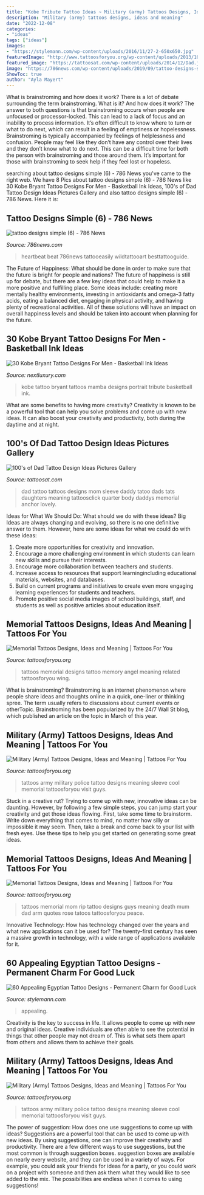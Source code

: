 ```yaml
---
title: "Kobe Tribute Tattoo Ideas ~ Military (army) Tattoos Designs, Ideas And Meaning"
description: "Military (army) tattoos designs, ideas and meaning"
date: "2022-12-08"
categories:
- "ideas"
tags: ["ideas"]
images:
- "https://stylemann.com/wp-content/uploads/2016/11/27-2-650x650.jpg"
featuredImage: "http://www.tattoosforyou.org/wp-content/uploads/2013/10/Army-Tattoos-For-Men.jpg"
featured_image: "https://tattoosat.com/wp-content/uploads/2014/12/Dad.jpg"
image: "https://786news.com/wp-content/uploads/2019/09/tattoo-designs-simple-6.jpg"
ShowToc: true
author: "Ayla Mayert"
---
```



What is brainstroming and how does it work?
There is a lot of debate surrounding the term brainstroming. What is it? And how does it work? The answer to both questions is that brainstroming occurs when people are unfocused or processor-locked. This can lead to a lack of focus and an inability to process information. It’s often difficult to know where to turn or what to do next, which can result in a feeling of emptiness or hopelessness.
Brainstroming is typically accompanied by feelings of helplessness and confusion. People may feel like they don’t have any control over their lives and they don’t know what to do next. This can be a difficult time for both the person with brainstroming and those around them. It’s important for those with brainstroming to seek help if they feel lost or hopeless.

	

		
searching about tattoo designs simple (6) - 786 News you've came to the right web. We have 8 Pics about tattoo designs simple (6) - 786 News like 30 Kobe Bryant Tattoo Designs For Men - Basketball Ink Ideas, 100&#039;s of Dad Tattoo Design Ideas Pictures Gallery and also tattoo designs simple (6) - 786 News. Here it is:
		
    
## Tattoo Designs Simple (6) - 786 News

<img loading=lazy src="https://786news.com/wp-content/uploads/2019/09/tattoo-designs-simple-6.jpg" onerror="this.onerror=null;this.src='https://tse3.mm.bing.net/th?id=OIP.W44zLkJrWdfjK0gXxbegTQHaJ4&amp;pid=15.1';" alt="tattoo designs simple (6) - 786 News">

_Source: 786news.com_

>heartbeat beat 786news tattooeasily wildtattooart besttattooguide. 

	

The Future of Happiness: What should be done in order to make sure that the future is bright for people and nations?
The future of happiness is still up for debate, but there are a few key ideas that could help to make it a more positive and fulfilling place. Some ideas include: creating more mentally healthy environments, investing in antioxidants and omega-3 fatty acids, eating a balanced diet, engaging in physical activity, and having plenty of recreational activities. All of these solutions will have an impact on overall happiness levels and should be taken into account when planning for the future.

    
## 30 Kobe Bryant Tattoo Designs For Men - Basketball Ink Ideas

<img loading=lazy src="http://nextluxury.com/wp-content/uploads/guy-with-portrait-kobe-bryant-tattoo-design.jpg" onerror="this.onerror=null;this.src='https://tse2.mm.bing.net/th?id=OIP.mAJ02PDvI2t-Ejc5ooswGwHaHa&amp;pid=15.1';" alt="30 Kobe Bryant Tattoo Designs For Men - Basketball Ink Ideas">

_Source: nextluxury.com_

>kobe tattoo bryant tattoos mamba designs portrait tribute basketball ink. 

	

What are some benefits to having more creativity?
Creativity is known to be a powerful tool that can help you solve problems and come up with new ideas. It can also boost your creativity and productivity, both during the daytime and at night.

    
## 100&#039;s Of Dad Tattoo Design Ideas Pictures Gallery

<img loading=lazy src="https://tattoosat.com/wp-content/uploads/2014/12/Dad.jpg" onerror="this.onerror=null;this.src='https://tse1.mm.bing.net/th?id=OIP.pHHLKUMEGXIAf3yD4DRI7QHaKL&amp;pid=15.1';" alt="100&#039;s of Dad Tattoo Design Ideas Pictures Gallery">

_Source: tattoosat.com_

>dad tattoo tattoos designs mom sleeve daddy tatoo dads tats daughters meaning tattoosclick quarter body daddys memorial anchor lovely. 

	

Ideas for What We Should Do: What should we do with these ideas?
Big Ideas are always changing and evolving, so there is no one definitive answer to them. However, here are some ideas for what we could do with these ideas: 
1. Create more opportunities for creativity and innovation. 
2. Encourage a more challenging environment in which students can learn new skills and pursue their interests. 
3. Encourage more collaboration between teachers and students. 
4. Increase access to resources that support learningincluding educational materials, websites, and databases. 
5. Build on current programs and initiatives to create even more engaging learning experiences for students and teachers. 
6. Promote positive social media images of school buildings, staff, and students as well as positive articles about education itself.

    
## Memorial Tattoos Designs, Ideas And Meaning | Tattoos For You

<img loading=lazy src="http://www.tattoosforyou.org/wp-content/uploads/2013/09/Memorial-Tattoos-Designs-767x1024.jpg" onerror="this.onerror=null;this.src='https://tse2.mm.bing.net/th?id=OIP.6kUeUuAMQVLmmGn0iJsspwHaJ4&amp;pid=15.1';" alt="Memorial Tattoos Designs, Ideas and Meaning | Tattoos For You">

_Source: tattoosforyou.org_

>tattoos memorial designs tattoo memory angel meaning related tattoosforyou wing. 

	

What is brainstroming?
Brainstroming is an internet phenomenon where people share ideas and thoughts online in a quick, one-liner or thinking spree. The term usually refers to discussions about current events or otherTopic. Brainstroming has been popularized by the 24/7 Wall St blog, which published an article on the topic in March of this year.

    
## Military (Army) Tattoos Designs, Ideas And Meaning | Tattoos For You

<img loading=lazy src="http://www.tattoosforyou.org/wp-content/uploads/2013/10/Army-Tattoos-For-Men-688x1024.jpg" onerror="this.onerror=null;this.src='https://tse2.mm.bing.net/th?id=OIP.yVNBmhkYZWRqocnZuoctsQHaLB&amp;pid=15.1';" alt="Military (Army) Tattoos Designs, Ideas and Meaning | Tattoos For You">

_Source: tattoosforyou.org_

>tattoos army military police tattoo designs meaning sleeve cool memorial tattoosforyou visit guys. 

	

Stuck in a creative rut? Trying to come up with new, innovative ideas can be daunting. However, by following a few simple steps, you can jump start your creativity and get those ideas flowing. First, take some time to brainstorm. Write down everything that comes to mind, no matter how silly or impossible it may seem. Then, take a break and come back to your list with fresh eyes. Use these tips to help you get started on generating some great ideas.

    
## Memorial Tattoos Designs, Ideas And Meaning | Tattoos For You

<img loading=lazy src="http://www.tattoosforyou.org/wp-content/uploads/2013/09/Memorial-Tattoos-For-Mom-768x1024.jpg" onerror="this.onerror=null;this.src='https://tse4.mm.bing.net/th?id=OIP.SxllKYiVkolL0vSBN1XklgHaJ4&amp;pid=15.1';" alt="Memorial Tattoos Designs, Ideas and Meaning | Tattoos For You">

_Source: tattoosforyou.org_

>tattoos memorial mom rip tattoo designs guys meaning death mum dad arm quotes rose tatoos tattoosforyou peace. 

	

Innovative Technology: How has technology changed over the years and what new applications can it be used for?
The twenty-first century has seen a massive growth in technology, with a wide range of applications available for it.

    
## 60 Appealing Egyptian Tattoo Designs - Permanent Charm For Good Luck

<img loading=lazy src="https://stylemann.com/wp-content/uploads/2016/11/27-2-650x650.jpg" onerror="this.onerror=null;this.src='https://tse2.mm.bing.net/th?id=OIP.nUtViGzOXRd8x4MR914umAHaHa&amp;pid=15.1';" alt="60 Appealing Egyptian Tattoo Designs - Permanent Charm for Good Luck">

_Source: stylemann.com_

>appealing. 

	

Creativity is the key to success in life. It allows people to come up with new and original ideas. Creative individuals are often able to see the potential in things that other people may not dream of. This is what sets them apart from others and allows them to achieve their goals.

    
## Military (Army) Tattoos Designs, Ideas And Meaning | Tattoos For You

<img loading=lazy src="http://www.tattoosforyou.org/wp-content/uploads/2013/10/Army-Tattoos-For-Men.jpg" onerror="this.onerror=null;this.src='https://tse3.mm.bing.net/th?id=OIP.oTP0IzQ3r62QQDZ3PQvQ9wHaLA&amp;pid=15.1';" alt="Military (Army) Tattoos Designs, Ideas and Meaning | Tattoos For You">

_Source: tattoosforyou.org_

>tattoos army military police tattoo designs meaning sleeve cool memorial tattoosforyou visit guys. 

	

The power of suggestion: How does one use suggestions to come up with ideas?
Suggestions are a powerful tool that can be used to come up with new ideas. By using suggestions, one can improve their creativity and productivity. There are a few different ways to use suggestions, but the most common is through suggestion boxes. suggestion boxes are available on nearly every website, and they can be used in a variety of ways. For example, you could ask your friends for ideas for a party, or you could work on a project with someone and then ask them what they would like to see added to the mix. The possibilities are endless when it comes to using suggestions!

